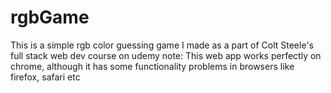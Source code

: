 # rgbGame
This is a simple rgb color guessing game I made as a part of Colt Steele's full stack web dev course on udemy
note: This web app works perfectly on chrome, although it has some functionality problems in browsers like firefox, safari etc  
